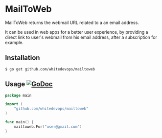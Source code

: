 # MailToWeb

MailToWeb returns the webmail URL related to a an email address.

It can be used in web apps for a better user experience, by providing a direct link to user's webmail from his email address, after a subscription for example.

## Installation

```Shell
$ go get github.com/whitedevops/mailtoweb
```

## Usage [![GoDoc](https://godoc.org/github.com/whitedevops/mailtoweb?status.svg)](https://godoc.org/github.com/whitedevops/mailtoweb)

```Go
package main

import (
	"github.com/whitedevops/mailtoweb"
)

func main() {
	mailtoweb.For("user@gmail.com")
}
```
